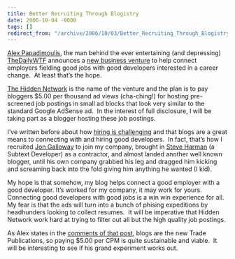 ```yaml
---
title: Better Recruiting Through Blogistry
date: 2006-10-04 -0800
tags: []
redirect_from: "/archive/2006/10/03/Better_Recruiting_Through_Blogistry.aspx/"
---
```


[Alex
Papadimoulis](http://weblogs.asp.net/Alex%5FPapadimoulis/ "Alex Papadimoulis' Blog"),
the man behind the ever entertaining (and depressing)
[TheDailyWTF](http://thedailywtf.com/ "The Daily WTF") announces a [new
business
venture](http://thedailywtf.com/forums/thread/94341.aspx "Introducing the Hidden Network")
to help connect employers fielding good jobs with good developers
interested in a career change.  At least that’s the hope.

[The Hidden Network](https://hiddennetwork.com/ "HiddenNetwork") is the
name of the venture and the plan is to pay bloggers \$5.00 per
thousand ad views (cha-ching!) for hosting pre-screened job postings in
small ad blocks that look very similar to the standard Google AdSense
ad.  In the interest of full disclosure, I will be taking part as a
blogger hosting these job postings.

I’ve written before about how [hiring is
challenging](https://haacked.com/archive/2005/12/16/Hiring_Is_Challenging.aspx "Hiring is Challenging") and
that blogs are a great means to connecting with and hiring good
developers.  In fact, that’s how I recruited [Jon
Galloway](http://weblogs.asp.net/jgalloway/ "Jon Galloway") to join my
company, brought in [Steve
Harman](http://stevenharman.net/blog/ "Steve Harman’s Blog") (a
Subtext
Developer) as a contractor, and almost landed another well known
blogger, until his own company grabbed his leg and dragged him kicking
and screaming back into the fold giving him anything he wanted (I kid).

My hope is that somehow, my blog helps connect a good employer with a
good developer. It’s worked for my company, it may work for yours. 
Connecting good developers with good jobs is a win win experience for
all.  My fear is that the ads will turn into a bunch of phising
expeditions by headhunders looking to collect resumes.  It will be
imperative that Hidden Network work hard at trying to filter out all but
the high quality job postings.

As Alex states in the [comments of that
post](http://thedailywtf.com/forums/permalink/94341/94353/ShowThread.aspx#94353 "Comment on DailyWTF"),
blogs are the new Trade Publications, so paying \$5.00 per CPM is quite
sustainable and viable.  It will be interesting to see if his grand
experiment works out.

